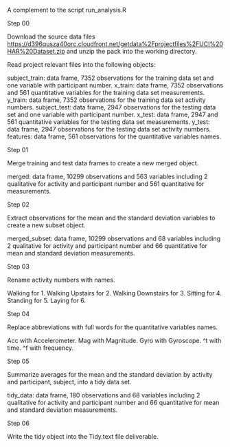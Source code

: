 A complement to the script run_analysis.R

Step 00

Download the source data files https://d396qusza40orc.cloudfront.net/getdata%2Fprojectfiles%2FUCI%20HAR%20Dataset.zip and unzip the pack into the working directory.

Read project relevant files into the following objects:

subject_train: data frame, 7352 observations for the training data set and one variable with participant number. x_train: data frame, 7352 observations and 561 quantitative variables for the training data set measurements. y_train: data frame, 7352 observations for the training data set activity numbers. subject_test: data frame, 2947 observations for the testing data set and one variable with participant number. x_test: data frame, 2947 and 561 quantitative variables for the testing data set measurements. y_test: data frame, 2947 observations for the testing data set activity numbers. features: data frame, 561 observations for the quantitative variables names.

Step 01

Merge training and test data frames to create a new merged object.

merged: data frame, 10299 observations and 563 variables including 2 qualitative for activity and participant number and 561 quantitative for measurements.

Step 02

Extract observations for the mean and the standard deviation variables to create a new subset object.

merged_subset: data frame, 10299 observations and 68 variables including 2 qualitative for activity and participant number and 66 quantitative for mean and standard deviation measurements.

Step 03

Rename activity numbers with names.

Walking for 1. Walking Upstairs for 2. Walking Downstairs for 3. Sitting for 4. Standing for 5. Laying for 6.

Step 04

Replace abbreviations with full words for the quantitative variables names.

Acc with Accelerometer. Mag with Magnitude. Gyro with Gyroscope. ^t with time. ^f with frequency.

Step 05

Summarize averages for the mean and the standard deviation by activity and participant, subject, into a tidy data set.

tidy_data: data frame, 180 observations and 68 variables including 2 qualitative for activity and participant number and 66 quantitative for mean and standard deviation measurements.

Step 06

Write the tidy object into the Tidy.text file deliverable.
